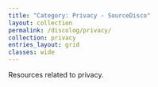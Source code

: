 ```yaml
---
title: "Category: Privacy - SourceDisco"
layout: collection
permalink: /discolog/privacy/
collection: privacy
entries_layout: grid
classes: wide
---
```


Resources related to privacy.